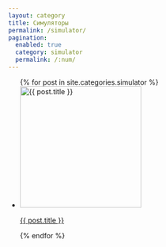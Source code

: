 ```yaml
---
layout: category
title: Симуляторы
permalink: /simulator/
pagination: 
  enabled: true
  category: simulator
  permalink: /:num/
---
```


<ul class="games-list">
    {% for post in site.categories.simulator %}
      <li class="game-card">
        <a href="{{ post.url }}">
          <img src="{{ post.image }}" alt="{{ post.title }}" width="245" height="245">
          <p>{{ post.title }}</p>
        </a>
      </li>
    {% endfor %}
</ul>